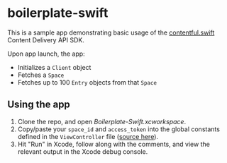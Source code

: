 # boilerplate-swift

This is a sample app demonstrating basic usage of the [contentful.swift](https://github.com/contentful/contentful.swift) Content Delivery API SDK. 

Upon app launch, the app:

- Initializes a `Client` object
- Fetches a `Space`
- Fetches up to 100 `Entry` objects from that `Space`

## Using the app

1. Clone the repo, and open _Boilerplate-Swift.xcworkspace_.
2. Copy/paste your `space_id` and `access_token` into the global constants defined in the `ViewController` file ([source here](https://github.com/contentful/boilerplate-swift/blob/master/Boilerplate/ViewController.swift)).
3. Hit "Run" in Xcode, follow along with the comments, and view the relevant output in the Xcode debug console.